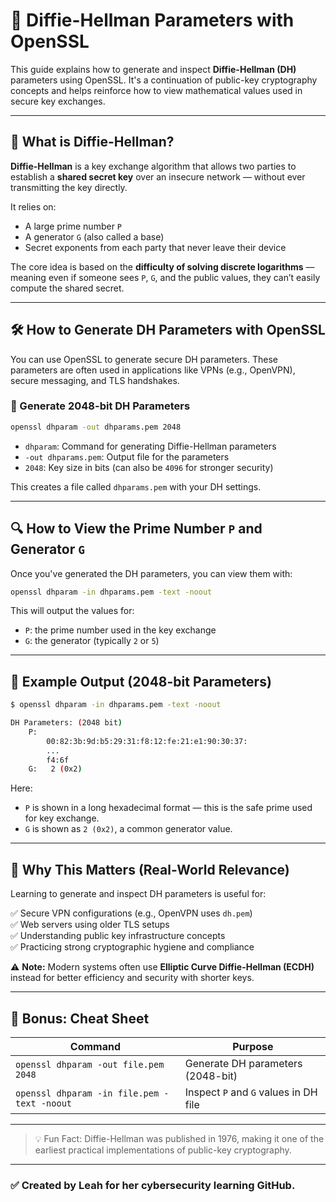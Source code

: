 # 🔐 Diffie-Hellman Parameters with OpenSSL

This guide explains how to generate and inspect **Diffie-Hellman (DH)** parameters using OpenSSL. It's a continuation of public-key cryptography concepts and helps reinforce how to view mathematical values used in secure key exchanges.

---

## 📌 What is Diffie-Hellman?

**Diffie-Hellman** is a key exchange algorithm that allows two parties to establish a **shared secret key** over an insecure network — without ever transmitting the key directly.

It relies on:
- A large prime number `P`
- A generator `G` (also called a base)
- Secret exponents from each party that never leave their device

The core idea is based on the **difficulty of solving discrete logarithms** — meaning even if someone sees `P`, `G`, and the public values, they can’t easily compute the shared secret.

---

## 🛠️ How to Generate DH Parameters with OpenSSL

You can use OpenSSL to generate secure DH parameters. These parameters are often used in applications like VPNs (e.g., OpenVPN), secure messaging, and TLS handshakes.

### 🔧 Generate 2048-bit DH Parameters

```bash
openssl dhparam -out dhparams.pem 2048
```

- `dhparam`: Command for generating Diffie-Hellman parameters
- `-out dhparams.pem`: Output file for the parameters
- `2048`: Key size in bits (can also be `4096` for stronger security)

This creates a file called `dhparams.pem` with your DH settings.

---

## 🔍 How to View the Prime Number `P` and Generator `G`

Once you've generated the DH parameters, you can view them with:

```bash
openssl dhparam -in dhparams.pem -text -noout
```

This will output the values for:

- `P`: the prime number used in the key exchange
- `G`: the generator (typically `2` or `5`)

---

## 📖 Example Output (2048-bit Parameters)

```bash
$ openssl dhparam -in dhparams.pem -text -noout

DH Parameters: (2048 bit)
    P:
        00:82:3b:9d:b5:29:31:f8:12:fe:21:e1:90:30:37:
        ...
        f4:6f
    G:   2 (0x2)
```

Here:
- `P` is shown in a long hexadecimal format — this is the safe prime used for key exchange.
- `G` is shown as `2 (0x2)`, a common generator value.

---

## 🧠 Why This Matters (Real-World Relevance)

Learning to generate and inspect DH parameters is useful for:

✅ Secure VPN configurations (e.g., OpenVPN uses `dh.pem`)  
✅ Web servers using older TLS setups  
✅ Understanding public key infrastructure concepts  
✅ Practicing strong cryptographic hygiene and compliance

⚠️ **Note:** Modern systems often use **Elliptic Curve Diffie-Hellman (ECDH)** instead for better efficiency and security with shorter keys.

---

## 🧪 Bonus: Cheat Sheet

| Command                            | Purpose                              |
|------------------------------------|--------------------------------------|
| `openssl dhparam -out file.pem 2048` | Generate DH parameters (2048-bit)   |
| `openssl dhparam -in file.pem -text -noout` | Inspect `P` and `G` values in DH file |

---

> 💡 Fun Fact: Diffie-Hellman was published in 1976, making it one of the earliest practical implementations of public-key cryptography.

---

### ✅ Created by Leah for her cybersecurity learning GitHub.
